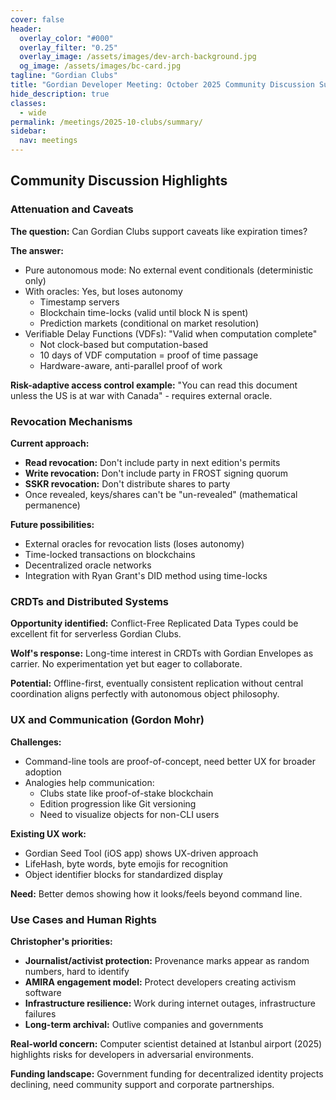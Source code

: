 ```yaml
---
cover: false
header:
  overlay_color: "#000"
  overlay_filter: "0.25"
  overlay_image: /assets/images/dev-arch-background.jpg
  og_image: /assets/images/bc-card.jpg
tagline: "Gordian Clubs"
title: "Gordian Developer Meeting: October 2025 Community Discussion Summary"
hide_description: true
classes:
  - wide
permalink: /meetings/2025-10-clubs/summary/
sidebar:
  nav: meetings
---
```


## Community Discussion Highlights

### Attenuation and Caveats

**The question:** Can Gordian Clubs support caveats like expiration times?

**The answer:**
- Pure autonomous mode: No external event conditionals (deterministic only)
- With oracles: Yes, but loses autonomy
  - Timestamp servers
  - Blockchain time-locks (valid until block N is spent)
  - Prediction markets (conditional on market resolution)
- Verifiable Delay Functions (VDFs): "Valid when computation complete"
  - Not clock-based but computation-based
  - 10 days of VDF computation = proof of time passage
  - Hardware-aware, anti-parallel proof of work

**Risk-adaptive access control example:** "You can read this document unless the US is at war with Canada" - requires external oracle.

### Revocation Mechanisms

**Current approach:**
- **Read revocation:** Don't include party in next edition's permits
- **Write revocation:** Don't include party in FROST signing quorum
- **SSKR revocation:** Don't distribute shares to party
- Once revealed, keys/shares can't be "un-revealed" (mathematical permanence)

**Future possibilities:**
- External oracles for revocation lists (loses autonomy)
- Time-locked transactions on blockchains
- Decentralized oracle networks
- Integration with Ryan Grant's DID method using time-locks

### CRDTs and Distributed Systems

**Opportunity identified:** Conflict-Free Replicated Data Types could be excellent fit for serverless Gordian Clubs.

**Wolf's response:** Long-time interest in CRDTs with Gordian Envelopes as carrier. No experimentation yet but eager to collaborate.

**Potential:** Offline-first, eventually consistent replication without central coordination aligns perfectly with autonomous object philosophy.

### UX and Communication (Gordon Mohr)

**Challenges:**
- Command-line tools are proof-of-concept, need better UX for broader adoption
- Analogies help communication:
  - Clubs state like proof-of-stake blockchain
  - Edition progression like Git versioning
  - Need to visualize objects for non-CLI users

**Existing UX work:**
- Gordian Seed Tool (iOS app) shows UX-driven approach
- LifeHash, byte words, byte emojis for recognition
- Object identifier blocks for standardized display

**Need:** Better demos showing how it looks/feels beyond command line.

### Use Cases and Human Rights

**Christopher's priorities:**
- **Journalist/activist protection:** Provenance marks appear as random numbers, hard to identify
- **AMIRA engagement model:** Protect developers creating activism software
- **Infrastructure resilience:** Work during internet outages, infrastructure failures
- **Long-term archival:** Outlive companies and governments

**Real-world concern:** Computer scientist detained at Istanbul airport (2025) highlights risks for developers in adversarial environments.

**Funding landscape:** Government funding for decentralized identity projects declining, need community support and corporate partnerships.
